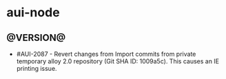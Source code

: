 aui-node
========

## @VERSION@

* #AUI-2087 - Revert changes from Import commits from private temporary alloy 2.0 repository (Git SHA ID: 1009a5c). This causes an IE printing issue.